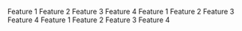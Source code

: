 Feature 1
Feature 2
Feature 3
Feature 4
Feature 1
Feature 2
Feature 3
Feature 4
Feature 1
Feature 2
Feature 3
Feature 4
